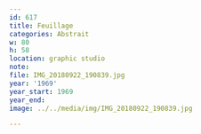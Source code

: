 ```yaml
---
id: 617
title: Feuillage
categories: Abstrait
w: 80
h: 58
location: graphic studio
note:
file: IMG_20180922_190839.jpg
year: '1969'
year_start: 1969
year_end:
image: ../../media/img/IMG_20180922_190839.jpg

---
```

